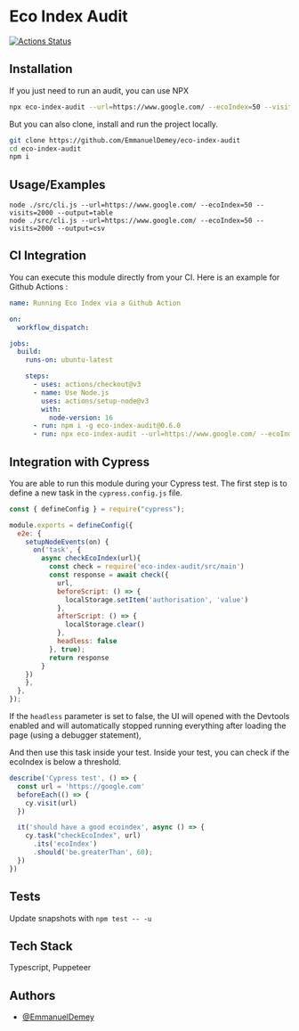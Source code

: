 # Eco Index Audit

[![Actions Status](https://github.com/EmmanuelDemey/eco-index-audit/workflows/Build/badge.svg)](https://github.com/EmmanuelDemey/eco-index-audit/actions)

## Installation

If you just need to run an audit, you can use NPX

```bash
npx eco-index-audit --url=https://www.google.com/ --ecoIndex=50 --visits=2000 --output=table
```

But you can also clone, install and run the project locally.

```bash
git clone https://github.com/EmmanuelDemey/eco-index-audit
cd eco-index-audit
npm i
```

## Usage/Examples

```shell
node ./src/cli.js --url=https://www.google.com/ --ecoIndex=50 --visits=2000 --output=table
node ./src/cli.js --url=https://www.google.com/ --ecoIndex=50 --visits=2000 --output=csv
```

## CI Integration

You can execute this module directly from your CI. Here is an example for Github Actions :

```yaml
name: Running Eco Index via a Github Action

on:
  workflow_dispatch:

jobs:
  build:
    runs-on: ubuntu-latest

    steps:
      - uses: actions/checkout@v3
      - name: Use Node.js
        uses: actions/setup-node@v3
        with:
          node-version: 16
      - run: npm i -g eco-index-audit@0.6.0
      - run: npx eco-index-audit --url=https://www.google.com/ --ecoIndex=90 --output=table
```

## Integration with Cypress

You are able to run this module during your Cypress test. The first step is to define a new task in the `cypress.config.js` file.

```js
const { defineConfig } = require("cypress");

module.exports = defineConfig({
  e2e: {
    setupNodeEvents(on) {
      on('task', {
        async checkEcoIndex(url){
          const check = require('eco-index-audit/src/main')
          const response = await check({
            url,
            beforeScript: () => {
              localStorage.setItem('authorisation', 'value')
            },
            afterScript: () => {
              localStorage.clear()
            },
            headless: false
          }, true);
          return response
        }
    })
    },
  },
});
```

If the `headless` parameter is set to false, the UI will opened with the Devtools enabled and will automatically stopped running everything after loading the page (using a debugger statement),

And then use this task inside your test. Inside your test, you can check if the ecoIndex is below a threshold.

```js
describe('Cypress test', () => {
  const url = 'https://google.com'
  beforeEach(() => {
    cy.visit(url)
  })

  it('should have a good ecoindex', async () => {
    cy.task("checkEcoIndex", url)
      .its('ecoIndex')
      .should('be.greaterThan', 60);
  })
})
```

## Tests

Update snapshots with `npm test -- -u`

## Tech Stack

Typescript, Puppeteer

## Authors

- [@EmmanuelDemey](https://www.github.com/EmmanuelDemey)
